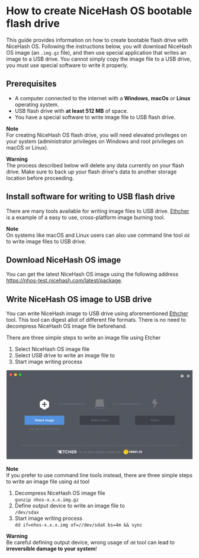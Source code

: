 # How to create NiceHash OS bootable flash drive
This guide provides information on how to create bootable flash drive with NiceHash OS. Following the instructions below, you will download NiceHash OS image (an `.img.gz` file), and then use special application that writes an image to a USB drive. You cannot simply copy the image file to a USB drive, you must use special software to write it properly.

## Prerequisites
* A computer connected to the internet with a **Windows**, **macOs** or **Linux** operating system.
* USB flash drive with **at least 512 MB** of space.
* You have a special software to write image file to USB flash drive.

**Note**<br/>
For creating NiceHash OS flash drive, you will need elevated privileges on your system (administrator privileges on Windows and root privileges on macOS or Linux).

**Warning**<br/>
The process described below will delete any data currently on your flash drive. Make sure to back up your flash drive's data to another storage location before proceeding.

## Install software for writing to USB flash drive
There are many tools available for writing image files to USB drive.
[Ethcher](https://etcher.io) is a example of a easy to use, cross-platform image burning tool.

**Note**<br/>
On systems like macOS and Linux users can also use command line tool `dd` to write image files to USB drive.

## Download NiceHash OS image
You can get the latest NiceHash OS image using the following address https://nhos-test.nicehash.com/latest/package.

## Write NiceHash OS image to USB drive
You can write NiceHash image to USB drive using aforementioned [Ethcher](https://etcher.io) tool. This tool can digest allot of different file formats. There is no need to decompress NiceHash OS image file beforehand.

There are three simple steps to write an image file using Etcher
1. Select NiceHash OS image file
2. Select USB drive to write an image file to
3. Start image writing process

![](graphics/etcher.gif)

**Note**<br/>
If you prefer to use command line tools instead, there are three simple steps to write an image file using `dd` tool
1. Decompress NiceHash OS image file<br/>
   `gunzip nhos-x.x.x.img.gz`
2. Define output device to write an image file to<br/>
   `/dev/sdax`
3. Start image writing process<br/>
   `dd if=nhos-x.x.x.img of=//dev/sdaX bs=4m && sync`

**Warning**<br/>
Be careful defining output device, wrong usage of `dd` tool can lead to **irreversible damage to your system**!
